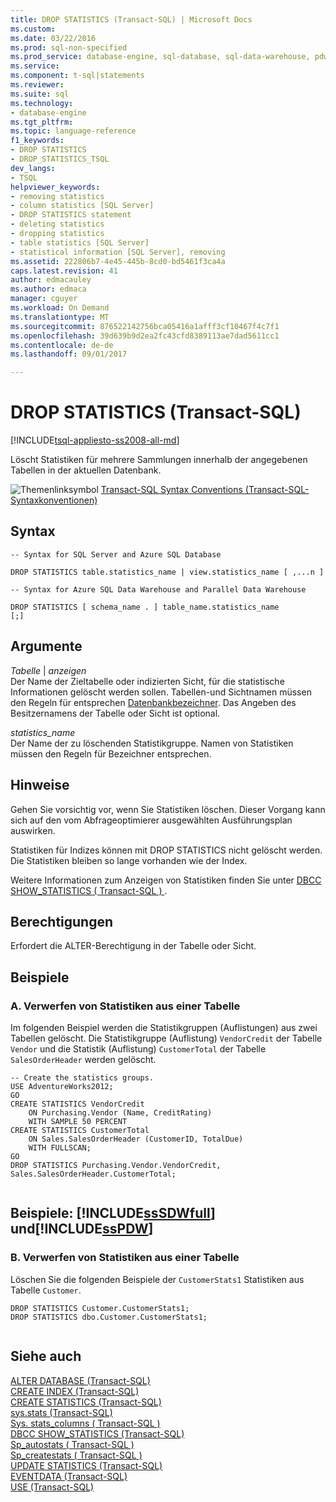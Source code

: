 ```yaml
---
title: DROP STATISTICS (Transact-SQL) | Microsoft Docs
ms.custom: 
ms.date: 03/22/2016
ms.prod: sql-non-specified
ms.prod_service: database-engine, sql-database, sql-data-warehouse, pdw
ms.service: 
ms.component: t-sql|statements
ms.reviewer: 
ms.suite: sql
ms.technology:
- database-engine
ms.tgt_pltfrm: 
ms.topic: language-reference
f1_keywords:
- DROP STATISTICS
- DROP_STATISTICS_TSQL
dev_langs:
- TSQL
helpviewer_keywords:
- removing statistics
- column statistics [SQL Server]
- DROP STATISTICS statement
- deleting statistics
- dropping statistics
- table statistics [SQL Server]
- statistical information [SQL Server], removing
ms.assetid: 222806b7-4e45-445b-8cd0-bd5461f3ca4a
caps.latest.revision: 41
author: edmacauley
ms.author: edmaca
manager: cguyer
ms.workload: On Demand
ms.translationtype: MT
ms.sourcegitcommit: 876522142756bca05416a1afff3cf10467f4c7f1
ms.openlocfilehash: 39d639b9d2ea2fc43cfd8389113ae7dad5611cc1
ms.contentlocale: de-de
ms.lasthandoff: 09/01/2017

---
```

# <a name="drop-statistics-transact-sql"></a>DROP STATISTICS (Transact-SQL)
[!INCLUDE[tsql-appliesto-ss2008-all-md](../../includes/tsql-appliesto-ss2008-all-md.md)]

  Löscht Statistiken für mehrere Sammlungen innerhalb der angegebenen Tabellen in der aktuellen Datenbank.  
  
 ![Themenlinksymbol](../../database-engine/configure-windows/media/topic-link.gif "Topic link icon") [Transact-SQL Syntax Conventions (Transact-SQL-Syntaxkonventionen)](../../t-sql/language-elements/transact-sql-syntax-conventions-transact-sql.md)  
  
## <a name="syntax"></a>Syntax  
  
```  
-- Syntax for SQL Server and Azure SQL Database  
  
DROP STATISTICS table.statistics_name | view.statistics_name [ ,...n ]  
```  
  
```  
-- Syntax for Azure SQL Data Warehouse and Parallel Data Warehouse  
  
DROP STATISTICS [ schema_name . ] table_name.statistics_name   
[;]  
```  
  
## <a name="arguments"></a>Argumente  
 *Tabelle* | *anzeigen*  
 Der Name der Zieltabelle oder indizierten Sicht, für die statistische Informationen gelöscht werden sollen. Tabellen-und Sichtnamen müssen den Regeln für entsprechen [Datenbankbezeichner](../../relational-databases/databases/database-identifiers.md). Das Angeben des Besitzernamens der Tabelle oder Sicht ist optional.  
  
 *statistics_name*  
 Der Name der zu löschenden Statistikgruppe. Namen von Statistiken müssen den Regeln für Bezeichner entsprechen.  
  
## <a name="remarks"></a>Hinweise  
 Gehen Sie vorsichtig vor, wenn Sie Statistiken löschen. Dieser Vorgang kann sich auf den vom Abfrageoptimierer ausgewählten Ausführungsplan auswirken.  
  
 Statistiken für Indizes können mit DROP STATISTICS nicht gelöscht werden. Die Statistiken bleiben so lange vorhanden wie der Index.  
  
 Weitere Informationen zum Anzeigen von Statistiken finden Sie unter [DBCC SHOW_STATISTICS &#40; Transact-SQL &#41; ](../../t-sql/database-console-commands/dbcc-show-statistics-transact-sql.md).  
  
## <a name="permissions"></a>Berechtigungen  
 Erfordert die ALTER-Berechtigung in der Tabelle oder Sicht.  
  
## <a name="examples"></a>Beispiele  
  
### <a name="a-dropping-statistics-from-a-table"></a>A. Verwerfen von Statistiken aus einer Tabelle  
 Im folgenden Beispiel werden die Statistikgruppen (Auflistungen) aus zwei Tabellen gelöscht. Die Statistikgruppe (Auflistung) `VendorCredit` der Tabelle `Vendor` und die Statistik (Auflistung) `CustomerTotal` der Tabelle `SalesOrderHeader` werden gelöscht.  
  
```  
-- Create the statistics groups.  
USE AdventureWorks2012;  
GO  
CREATE STATISTICS VendorCredit  
    ON Purchasing.Vendor (Name, CreditRating)  
    WITH SAMPLE 50 PERCENT  
CREATE STATISTICS CustomerTotal  
    ON Sales.SalesOrderHeader (CustomerID, TotalDue)  
    WITH FULLSCAN;  
GO  
DROP STATISTICS Purchasing.Vendor.VendorCredit, Sales.SalesOrderHeader.CustomerTotal;  
  
```  
  
## <a name="examples-includesssdwfullincludessssdwfull-mdmd-and-includesspdwincludessspdw-mdmd"></a>Beispiele: [!INCLUDE[ssSDWfull](../../includes/sssdwfull-md.md)] und[!INCLUDE[ssPDW](../../includes/sspdw-md.md)]  
  
### <a name="b-dropping-statistics-from-a-table"></a>B. Verwerfen von Statistiken aus einer Tabelle  
 Löschen Sie die folgenden Beispiele der `CustomerStats1` Statistiken aus Tabelle `Customer`.  
  
```  
DROP STATISTICS Customer.CustomerStats1;  
DROP STATISTICS dbo.Customer.CustomerStats1;  
  
```  
  
## <a name="see-also"></a>Siehe auch  
 [ALTER DATABASE &#40;Transact-SQL&#41;](../../t-sql/statements/alter-database-transact-sql.md)   
 [CREATE INDEX &#40;Transact-SQL&#41;](../../t-sql/statements/create-index-transact-sql.md)   
 [CREATE STATISTICS &#40;Transact-SQL&#41;](../../t-sql/statements/create-statistics-transact-sql.md)   
 [sys.stats &#40;Transact-SQL&#41;](../../relational-databases/system-catalog-views/sys-stats-transact-sql.md)   
 [Sys. stats_columns &#40; Transact-SQL &#41;](../../relational-databases/system-catalog-views/sys-stats-columns-transact-sql.md)   
 [DBCC SHOW_STATISTICS &#40;Transact-SQL&#41;](../../t-sql/database-console-commands/dbcc-show-statistics-transact-sql.md)   
 [Sp_autostats &#40; Transact-SQL &#41;](../../relational-databases/system-stored-procedures/sp-autostats-transact-sql.md)   
 [Sp_createstats &#40; Transact-SQL &#41;](../../relational-databases/system-stored-procedures/sp-createstats-transact-sql.md)   
 [UPDATE STATISTICS &#40;Transact-SQL&#41;](../../t-sql/statements/update-statistics-transact-sql.md)   
 [EVENTDATA &#40;Transact-SQL&#41;](../../t-sql/functions/eventdata-transact-sql.md)   
 [USE &#40;Transact-SQL&#41;](../../t-sql/language-elements/use-transact-sql.md)  
  
  




